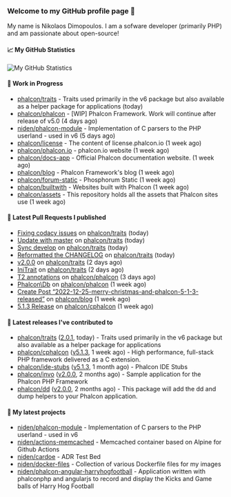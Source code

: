 ### Welcome to my GitHub profile page 👋

My name is Nikolaos Dimopoulos. I am a sofware developer (primarily PHP) and am passionate about open-source!

#### 📈 My GitHub Statistics

![My GitHub Statistics](https://github-readme-stats.vercel.app/api?username=niden&show_icons=true&count_private=true&hide_title=true&theme=transparent)

#### 👷 Work in Progress

- [phalcon/traits](https://github.com/phalcon/traits) - Traits used primarily in the v6 package but also available as a helper package for applications (today)
- [phalcon/phalcon](https://github.com/phalcon/phalcon) - [WIP] Phalcon Framework. Work will continue after release of v5.0 (4 days ago)
- [niden/phalcon-module](https://github.com/niden/phalcon-module) - Implementation of C parsers to the PHP userland - used in v6 (5 days ago)
- [phalcon/license](https://github.com/phalcon/license) - The content of license.phalcon.io (1 week ago)
- [phalcon/phalcon.io](https://github.com/phalcon/phalcon.io) - phalcon.io website (1 week ago)
- [phalcon/docs-app](https://github.com/phalcon/docs-app) - Official Phalcon documentation website. (1 week ago)
- [phalcon/blog](https://github.com/phalcon/blog) - Phalcon Framework&#39;s blog (1 week ago)
- [phalcon/forum-static](https://github.com/phalcon/forum-static) - Phosphorum Static (1 week ago)
- [phalcon/builtwith](https://github.com/phalcon/builtwith) - Websites built with Phalcon (1 week ago)
- [phalcon/assets](https://github.com/phalcon/assets) - This repository holds all the assets that Phalcon sites use (1 week ago)

#### 🔨 Latest Pull Requests I published

- [Fixing codacy issues](https://github.com/phalcon/traits/pull/39) on [phalcon/traits](https://github.com/phalcon/traits) (today)
- [Update with master](https://github.com/phalcon/traits/pull/38) on [phalcon/traits](https://github.com/phalcon/traits) (today)
- [Sync develop](https://github.com/phalcon/traits/pull/37) on [phalcon/traits](https://github.com/phalcon/traits) (today)
- [Reformatted the CHANGELOG](https://github.com/phalcon/traits/pull/36) on [phalcon/traits](https://github.com/phalcon/traits) (today)
- [v2.0.0](https://github.com/phalcon/traits/pull/16) on [phalcon/traits](https://github.com/phalcon/traits) (2 days ago)
- [IniTrait](https://github.com/phalcon/traits/pull/15) on [phalcon/traits](https://github.com/phalcon/traits) (2 days ago)
- [T2 annotations](https://github.com/phalcon/phalcon/pull/302) on [phalcon/phalcon](https://github.com/phalcon/phalcon) (3 days ago)
- [Phalcon\Db](https://github.com/phalcon/phalcon/pull/301) on [phalcon/phalcon](https://github.com/phalcon/phalcon) (1 week ago)
- [Create Post “2022-12-25-merry-christmas-and-phalcon-5-1-3-released”](https://github.com/phalcon/blog/pull/522) on [phalcon/blog](https://github.com/phalcon/blog) (1 week ago)
- [5.1.3 Release](https://github.com/phalcon/cphalcon/pull/16249) on [phalcon/cphalcon](https://github.com/phalcon/cphalcon) (1 week ago)

#### 🔭 Latest releases I've contributed to

- [phalcon/traits](https://github.com/phalcon/traits) ([2.0.1](https://github.com/phalcon/traits/releases/tag/2.0.1), today) - Traits used primarily in the v6 package but also available as a helper package for applications
- [phalcon/cphalcon](https://github.com/phalcon/cphalcon) ([v5.1.3](https://github.com/phalcon/cphalcon/releases/tag/v5.1.3), 1 week ago) - High performance, full-stack PHP framework delivered as a C extension.
- [phalcon/ide-stubs](https://github.com/phalcon/ide-stubs) ([v5.1.3](https://github.com/phalcon/ide-stubs/releases/tag/v5.1.3), 1 month ago) - Phalcon IDE Stubs
- [phalcon/invo](https://github.com/phalcon/invo) ([v2.0.0](https://github.com/phalcon/invo/releases/tag/v2.0.0), 2 months ago) - Sample application for the Phalcon PHP Framework
- [phalcon/dd](https://github.com/phalcon/dd) ([v2.0.0](https://github.com/phalcon/dd/releases/tag/v2.0.0), 2 months ago) - This package will add the dd and dump helpers to your Phalcon application.

#### 🌱 My latest projects

- [niden/phalcon-module](https://github.com/niden/phalcon-module) - Implementation of C parsers to the PHP userland - used in v6
- [niden/actions-memcached](https://github.com/niden/actions-memcached) - Memcached container based on Alpine for Github Actions
- [niden/cardoe](https://github.com/niden/cardoe) - ADR Test Bed
- [niden/docker-files](https://github.com/niden/docker-files) - Collection of various Dockerfile files for my images
- [niden/phalcon-angular-harryhogfootball](https://github.com/niden/phalcon-angular-harryhogfootball) - Application written with phalconphp and angularjs to record and display the Kicks and Game balls of Harry Hog Football


